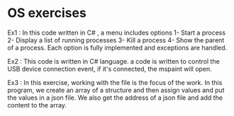 # OS exercises

Ex1 :
In this code written in C# , a menu includes options 
1- Start a process 
2- Display a list of running processes 
3- Kill a process 
4- Show the parent of a process. 
Each option is fully implemented and exceptions are handled.

Ex2 :
This code is written in C# language.
a code is written to control the USB device connection event, if it's connected, the mspaint will open.

Ex3 :
In this exercise, working with the file is the focus of the work. 
In this program, we create an array of a structure and then assign values and put the values in a json file. 
We also get the address of a json file and add the content to the array.
